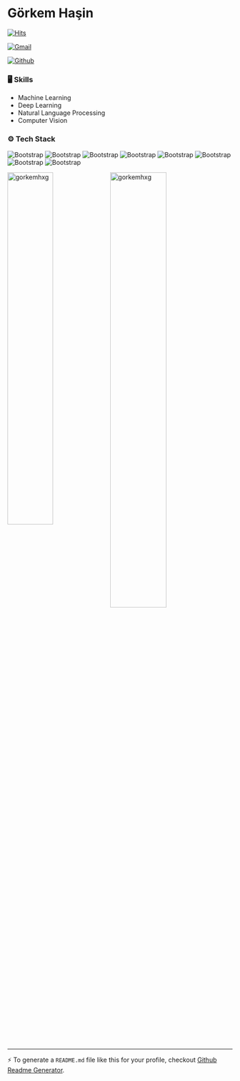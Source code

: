 # Görkem Haşin

[![Hits](https://hits.seeyoufarm.com/api/count/incr/badge.svg?url=https%3A%2F%2Fgithub.com%2Fgorkemhxg%2Fgorkemhxg&count_bg=%2379C83D&title_bg=%23555555&icon=&icon_color=%23E7E7E7&title=Profile+Views&edge_flat=false)](https://hits.seeyoufarm.com)



[![Gmail](https://img.shields.io/badge/-Gmail-c14438?style=flat&logo=Gmail&logoColor=white)](mailto:gorkemhasin@gmail.com)

[![Github](https://img.shields.io/github/followers/gorkemhxg?label=Follow&style=social)](https://github.com/gorkemhxg)



### 🖥 Skills

- Machine Learning
- Deep Learning
- Natural Language Processing
- Computer Vision
### ⚙️ Tech Stack

![Bootstrap](https://img.shields.io/badge/-PHP-05122A?style=flat-square&logo=PHP&color=353535) ![Bootstrap](https://img.shields.io/badge/-C%23-05122A?style=flat-square&logo=C#&color=353535) ![Bootstrap](https://img.shields.io/badge/-Python-05122A?style=flat-square&logo=Python&color=353535) ![Bootstrap](https://img.shields.io/badge/-Docker-05122A?style=flat-square&logo=Docker&color=353535) ![Bootstrap](https://img.shields.io/badge/-MongoDB-05122A?style=flat-square&logo=MongoDB&color=353535) ![Bootstrap](https://img.shields.io/badge/-MySQL-05122A?style=flat-square&logo=MySQL&color=353535) ![Bootstrap](https://img.shields.io/badge/-PostgreSQL-05122A?style=flat-square&logo=PostgreSQL&color=353535) ![Bootstrap](https://img.shields.io/badge/-PLSQL-05122A?style=flat-square&logo=PLSQL&color=353535)

<div>
  <img width="45%" align="left" src="https://github-readme-stats.vercel.app/api/top-langs?username=gorkemhxg&show_icons=true&locale=en&layout=compact" alt="gorkemhxg" />
  <img width="50%"  src="https://github-readme-streak-stats.herokuapp.com/?user=gorkemhxg&" alt="gorkemhxg" />
</div>


---
:zap: To generate a `README.md` file like this for your profile, checkout [Github Readme Generator](https://hejazizo-github-profile-readme-srcstreamlit-app-i6skm7.streamlit.app/).
